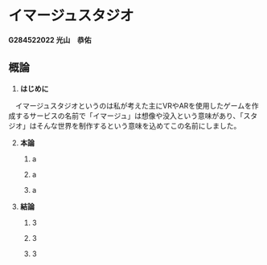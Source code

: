 # イマージュスタジオ

#### G284522022 光山　恭佑

## 概論

1. **はじめに**

　イマージュスタジオというのは私が考えた主にVRやARを使用したゲームを作成するサービスの名前で「イマージュ」は想像や没入という意味があり、「スタジオ」はそんな世界を制作するという意味を込めてこの名前にしました。

2. **本論**

    1. a

    2. a

    3. a

3. **結論**

    1. 3

    2. 3

    3. 3